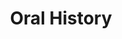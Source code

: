 ---
title: Oral History
difficulty: 2
description: Pick a friend, family member, or community member and tell their story using audio recordings. Create a Twine story where the reader can explore the events and stories captured in your recordings.
locations:
    - oral-history-trailhead
    - making-recordings
    - hosting-recordings
    - add-audio
    - delay-text
    - investigating-branches
    - oral-history-landmark
layout: trail
---